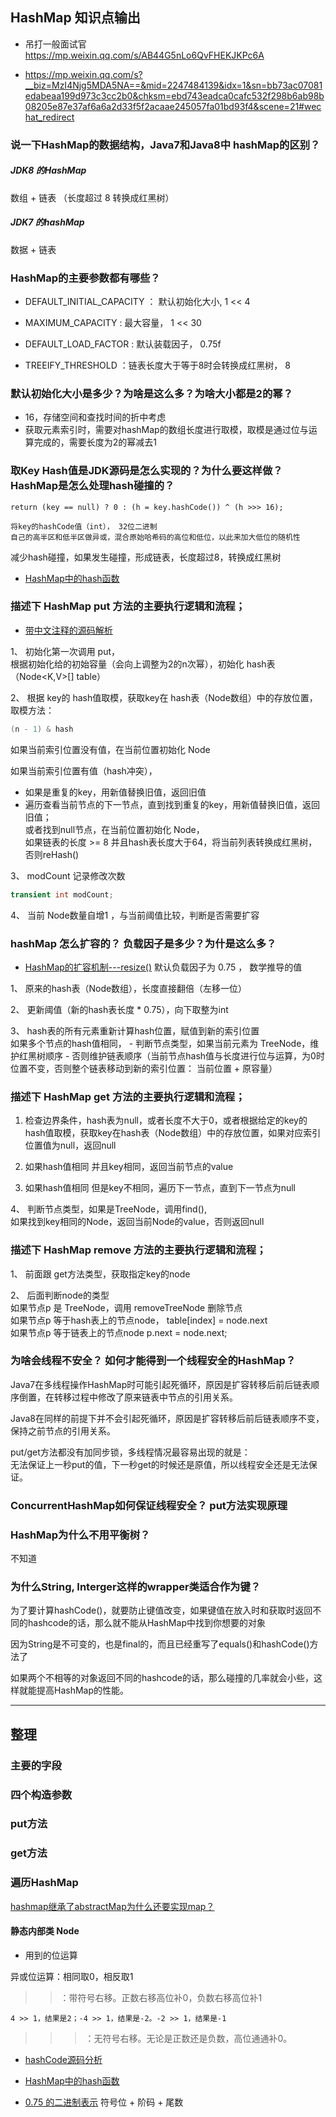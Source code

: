## HashMap 知识点输出 

- 吊打一般面试官 https://mp.weixin.qq.com/s/AB44G5nLo6QvFHEKJKPc6A

- https://mp.weixin.qq.com/s?__biz=MzI4Njg5MDA5NA==&mid=2247484139&idx=1&sn=bb73ac07081edabeaa199d973c3cc2b0&chksm=ebd743eadca0cafc532f298b6ab98b08205e87e37af6a6a2d33f5f2acaae245057fa01bd93f4&scene=21#wechat_redirect

### 说一下HashMap的数据结构，Java7和Java8中 hashMap的区别？


##### JDK8 的HashMap
数组 + 链表 （长度超过 8 转换成红黑树）

##### JDK7 的hashMap
数据 + 链表

    

### HashMap的主要参数都有哪些？
- DEFAULT_INITIAL_CAPACITY ： 默认初始化大小, 1 << 4

- MAXIMUM_CAPACITY : 最大容量， 1 << 30

- DEFAULT_LOAD_FACTOR : 默认装载因子， 0.75f

- TREEIFY_THRESHOLD ：链表长度大于等于8时会转换成红黑树， 8


### 默认初始化大小是多少？为啥是这么多？为啥大小都是2的幂？
- 16，存储空间和查找时间的折中考虑
- 获取元素索引时，需要对hashMap的数组长度进行取模，取模是通过位与运算完成的，需要长度为2的幂减去1


### 取Key Hash值是JDK源码是怎么实现的？为什么要这样做？ HashMap是怎么处理hash碰撞的？
```
return (key == null) ? 0 : (h = key.hashCode()) ^ (h >>> 16);

将key的hashCode值（int）， 32位二进制         
自己的高半区和低半区做异或，混合原始哈希码的高位和低位，以此来加大低位的随机性
```
减少hash碰撞，如果发生碰撞，形成链表，长度超过8，转换成红黑树

- [HashMap中的hash函数](https://www.cnblogs.com/zhengwang/p/8136164.html)



### 描述下 HashMap put 方法的主要执行逻辑和流程；
- [带中文注释的源码解析](https://blog.csdn.net/AJ1101/article/details/79413939)

1、 初始化第一次调用 put，    
根据初始化给的初始容量（会向上调整为2的n次幂），初始化 hash表（Node<K,V>[] table）

2、 根据 key的 hash值取模，获取key在 hash表（Node数组）中的存放位置，   
取模方法：
```java
(n - 1) & hash
```

如果当前索引位置没有值，在当前位置初始化 Node     

如果当前索引位置有值（hash冲突），     
   - 如果是重复的key，用新值替换旧值，返回旧值
   - 遍历查看当前节点的下一节点，直到找到重复的key，用新值替换旧值，返回旧值；     
   或者找到null节点，在当前位置初始化 Node，        
   如果链表的长度 >= 8 并且hash表长度大于64，将当前列表转换成红黑树，否则reHash()     
   

3、 modCount 记录修改次数 
```java
transient int modCount;
```

4、 当前 Node数量自增1 ，与当前阈值比较，判断是否需要扩容


### hashMap 怎么扩容的？ 负载因子是多少？为什是这么多？
- [HashMap的扩容机制---resize()](https://blog.csdn.net/AJ1101/article/details/80301522)
默认负载因子为 0.75 ， 数学推导的值

1、 原来的hash表（Node数组），长度直接翻倍（左移一位）   

2、 更新阈值（新的hash表长度 * 0.75），向下取整为int

3、 hash表的所有元素重新计算hash位置，赋值到新的索引位置       
如果多个节点的hash值相同，
    - 判断节点类型，如果当前元素为 TreeNode，维护红黑树顺序
    - 否则维护链表顺序（当前节点hash值与长度进行位与运算，为0时位置不变，否则整个链表移动到新的索引位置： 当前位置 + 原容量）

### 描述下 HashMap get 方法的主要执行逻辑和流程；
1. 检查边界条件，hash表为null，或者长度不大于0，或者根据给定的key的hash值取模，获取key在hash表（Node数组）中的存放位置，如果对应索引位置值为null，返回null

2. 如果hash值相同 并且key相同，返回当前节点的value

3. 如果hash值相同 但是key不相同，遍历下一节点，直到下一节点为null       

4、 判断节点类型，如果是TreeNode，调用find(),         
如果找到key相同的Node，返回当前Node的value，否则返回null

### 描述下 HashMap remove 方法的主要执行逻辑和流程；
1、 前面跟 get方法类型，获取指定key的node

2、 后面判断node的类型      
如果节点p 是 TreeNode，调用 removeTreeNode 删除节点      
如果节点p 等于hash表上的节点node， table[index] = node.next        
如果节点p 等于链表上的节点node  p.next = node.next;

### 为啥会线程不安全？ 如何才能得到一个线程安全的HashMap？
Java7在多线程操作HashMap时可能引起死循环，原因是扩容转移后前后链表顺序倒置，在转移过程中修改了原来链表中节点的引用关系。

Java8在同样的前提下并不会引起死循环，原因是扩容转移后前后链表顺序不变，保持之前节点的引用关系。

put/get方法都没有加同步锁，多线程情况最容易出现的就是：     
无法保证上一秒put的值，下一秒get的时候还是原值，所以线程安全还是无法保证。


### ConcurrentHashMap如何保证线程安全？ put方法实现原理


### HashMap为什么不用平衡树？
不知道

### 为什么String, Interger这样的wrapper类适合作为键？
为了要计算hashCode()，就要防止键值改变，如果键值在放入时和获取时返回不同的hashcode的话，那么就不能从HashMap中找到你想要的对象

因为String是不可变的，也是final的，而且已经重写了equals()和hashCode()方法了

如果两个不相等的对象返回不同的hashcode的话，那么碰撞的几率就会小些，这样就能提高HashMap的性能。    

---

## 整理

### 主要的字段

### 四个构造参数

### put方法

### get方法

### 遍历HashMap

[hashmap继承了abstractMap为什么还要实现map？](https://stackoverflow.com/questions/2165204/why-does-linkedhashsete-extend-hashsete-and-implement-sete)

#### 静态内部类 Node
- 用到的位运算

异或位运算：相同取0，相反取1

>>：带符号右移。正数右移高位补0，负数右移高位补1
```
4 >> 1，结果是2；-4 >> 1，结果是-2。-2 >> 1，结果是-1
```

>>>：无符号右移。无论是正数还是负数，高位通通补0。



- [hashCode源码分析](https://blog.csdn.net/changrj6/article/details/100043822)

- [HashMap中的hash函数](https://www.cnblogs.com/zhengwang/p/8136164.html)

- [0.75 的二进制表示](https://www.cnblogs.com/M-Anonymous/p/9615364.html)
符号位 + 阶码 + 尾数